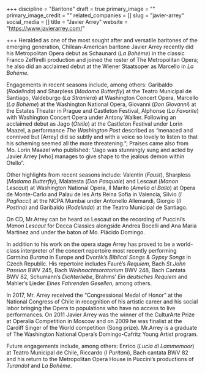 +++
discipline = "Baritone"
draft = true
primary_image = ""
primary_image_credit = ""
related_companies = []
slug = "javier-arrey"
social_media = []
title = "Javier Arrey"
website = "https://www.javierarrey.com/"

+++
Heralded as one of the most sought after and versatile baritones of the emerging generation, Chilean-American baritone Javier Arrey recently did his Metropolitan Opera debut as Schaunard (_La Bohème_) in the classic Franco Zeffirelli production and joined the roster of The Metropolitan Opera; he also did an acclaimed debut at the Wiener Staatsoper as Marcello in _La Bohème_.

Engagements in recent seasons include, among others: Garibaldo (_Rodelinda_) and Sharpless (_Madama Butterfly_) at the Teatro Municipal de Santiago, Valdeburgo (_La Straniera_) at Washington Concert Opera, Marcello (_La Bohème_) at the Washington National Opera, Giovanni (_Don Giovanni_) at the Estates Theater in Prague and Castleton Festival, Alphonse (_La Favorite_) with Washington Concert Opera under Antony Walker. Following an acclaimed debut as Jago (_Otello_) at the Castleton Festival under Lorin Maazel, a performance _The Washington Post_ described as “menaced and connived but \[Arrey\] did so subtly and with a voice so lovely to listen to that his scheming seemed all the more threatening.”; Praises came also from Mo. Lorin Maazel who published: “Jago was stunningly sung and acted by Javier Arrey \[who\] manages to give shape to the jealous demon within Otello”.

Other highlights from recent seasons include: Valentin (_Faust_), Sharpless (_Madama Butterfly_), Malatesta (_Don Pasquale_) and Lescaut (_Manon Lescaut_) at Washington National Opera, Il Marito (_Amelia al Ballo_) at Opera de Monte-Carlo and Palau de les Arts Reina Sofia in Valencia, Silvio (_I Pagliacci_) at the NCPA Mumbai under Antonello Allemandi, Giorgio (_Il Postino_) and Garibaldo (_Rodelinda_) at the Teatro Municipal de Santiago.

On CD, Mr.Arrey can be heard as Lescaut on the recording of Puccini’s _Manon Lescaut_ for Decca Classics alongside Andrea Bocelli and Ana Maria Martinez and under the baton of Mo. Plácido Domingo.

In addition to his work on the opera stage Arrey has proved to be a world-class interpreter of the concert repertoire most recently performing _Carmina Burana_ in Europe and Dvorák’s _Biblical Songs_ & _Gypsy Songs_ in Czech Republic. His repertoire includes Fauré’s _Requiem_, Bach _St.John Passion_ BWV 245, Bach _Weihnachtsoratorium_ BWV 248, Bach Cantata BWV 82, Schumann’s _Dichterliebe_, Brahms’ _Ein deutsches Requiem_ and Mahler’s Lieder _Eines Fahrenden Gesellen_, among others.

In 2017, Mr. Arrey received the “Congressional Medal of Honor” at the National Congress of Chile in recognition of his artistic career and his social labor bringing the Opera to populations who have no access to live performances. On 2011 Javier Arrey was the winner of the CulturArte Prize at Operalia Competition in Moscow and on 2009 he was finalist at the Cardiff Singer of the World competition (Song prize). Mr.Arrey is a graduate of The Washington National Opera’s Domingo-Cafritz Young Artist program.

Future engagements include, among others: Enrico (_Lucia di Lammemoor_) at Teatro Municipal de Chile, Riccardo (_I Puritani_), Bach cantata BWV 82 and his return to the Metropolitan Opera House in Puccini’s productions of _Turandot_ and _La Bohème_.